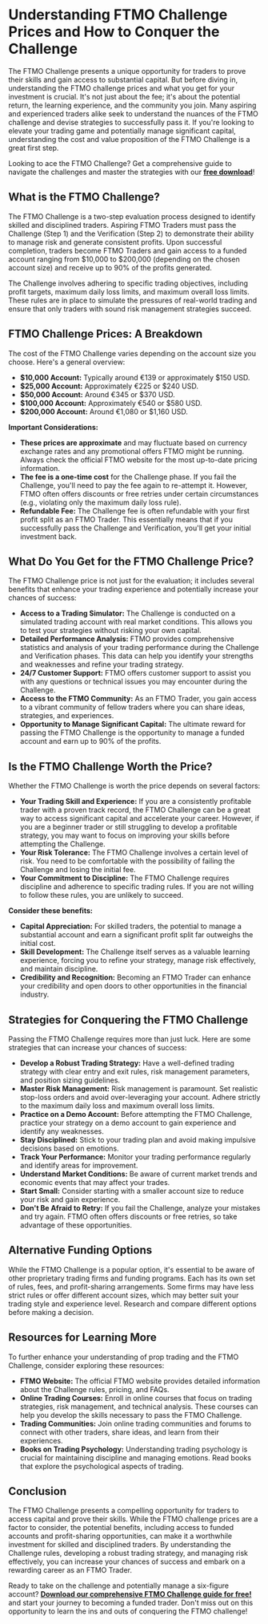 # Understanding FTMO Challenge Prices and How to Conquer the Challenge

The FTMO Challenge presents a unique opportunity for traders to prove their skills and gain access to substantial capital. But before diving in, understanding the FTMO challenge prices and what you get for your investment is crucial. It's not just about the fee; it's about the potential return, the learning experience, and the community you join. Many aspiring and experienced traders alike seek to understand the nuances of the FTMO challenge and devise strategies to successfully pass it. If you're looking to elevate your trading game and potentially manage significant capital, understanding the cost and value proposition of the FTMO Challenge is a great first step.

Looking to ace the FTMO Challenge? Get a comprehensive guide to navigate the challenges and master the strategies with our **[free download](https://udemywork.com/ftmo-challenge-prices)**!

## What is the FTMO Challenge?

The FTMO Challenge is a two-step evaluation process designed to identify skilled and disciplined traders. Aspiring FTMO Traders must pass the Challenge (Step 1) and the Verification (Step 2) to demonstrate their ability to manage risk and generate consistent profits. Upon successful completion, traders become FTMO Traders and gain access to a funded account ranging from $10,000 to $200,000 (depending on the chosen account size) and receive up to 90% of the profits generated.

The Challenge involves adhering to specific trading objectives, including profit targets, maximum daily loss limits, and maximum overall loss limits.  These rules are in place to simulate the pressures of real-world trading and ensure that only traders with sound risk management strategies succeed.

## FTMO Challenge Prices: A Breakdown

The cost of the FTMO Challenge varies depending on the account size you choose. Here's a general overview:

*   **$10,000 Account:** Typically around €139 or approximately $150 USD.
*   **$25,000 Account:** Approximately €225 or $240 USD.
*   **$50,000 Account:** Around €345 or $370 USD.
*   **$100,000 Account:** Approximately €540 or $580 USD.
*   **$200,000 Account:** Around €1,080 or $1,160 USD.

**Important Considerations:**

*   **These prices are approximate** and may fluctuate based on currency exchange rates and any promotional offers FTMO might be running. Always check the official FTMO website for the most up-to-date pricing information.
*   **The fee is a one-time cost** for the Challenge phase. If you fail the Challenge, you'll need to pay the fee again to re-attempt it. However, FTMO often offers discounts or free retries under certain circumstances (e.g., violating only the maximum daily loss rule).
*   **Refundable Fee:** The Challenge fee is often refundable with your first profit split as an FTMO Trader. This essentially means that if you successfully pass the Challenge and Verification, you'll get your initial investment back.

## What Do You Get for the FTMO Challenge Price?

The FTMO Challenge price is not just for the evaluation; it includes several benefits that enhance your trading experience and potentially increase your chances of success:

*   **Access to a Trading Simulator:** The Challenge is conducted on a simulated trading account with real market conditions. This allows you to test your strategies without risking your own capital.
*   **Detailed Performance Analysis:** FTMO provides comprehensive statistics and analysis of your trading performance during the Challenge and Verification phases. This data can help you identify your strengths and weaknesses and refine your trading strategy.
*   **24/7 Customer Support:** FTMO offers customer support to assist you with any questions or technical issues you may encounter during the Challenge.
*   **Access to the FTMO Community:** As an FTMO Trader, you gain access to a vibrant community of fellow traders where you can share ideas, strategies, and experiences.
*   **Opportunity to Manage Significant Capital:** The ultimate reward for passing the FTMO Challenge is the opportunity to manage a funded account and earn up to 90% of the profits.

## Is the FTMO Challenge Worth the Price?

Whether the FTMO Challenge is worth the price depends on several factors:

*   **Your Trading Skill and Experience:** If you are a consistently profitable trader with a proven track record, the FTMO Challenge can be a great way to access significant capital and accelerate your career. However, if you are a beginner trader or still struggling to develop a profitable strategy, you may want to focus on improving your skills before attempting the Challenge.
*   **Your Risk Tolerance:** The FTMO Challenge involves a certain level of risk. You need to be comfortable with the possibility of failing the Challenge and losing the initial fee.
*   **Your Commitment to Discipline:** The FTMO Challenge requires discipline and adherence to specific trading rules. If you are not willing to follow these rules, you are unlikely to succeed.

**Consider these benefits:**

*   **Capital Appreciation:** For skilled traders, the potential to manage a substantial account and earn a significant profit split far outweighs the initial cost.
*   **Skill Development:** The Challenge itself serves as a valuable learning experience, forcing you to refine your strategy, manage risk effectively, and maintain discipline.
*   **Credibility and Recognition:** Becoming an FTMO Trader can enhance your credibility and open doors to other opportunities in the financial industry.

## Strategies for Conquering the FTMO Challenge

Passing the FTMO Challenge requires more than just luck. Here are some strategies that can increase your chances of success:

*   **Develop a Robust Trading Strategy:** Have a well-defined trading strategy with clear entry and exit rules, risk management parameters, and position sizing guidelines.
*   **Master Risk Management:** Risk management is paramount. Set realistic stop-loss orders and avoid over-leveraging your account. Adhere strictly to the maximum daily loss and maximum overall loss limits.
*   **Practice on a Demo Account:** Before attempting the FTMO Challenge, practice your strategy on a demo account to gain experience and identify any weaknesses.
*   **Stay Disciplined:** Stick to your trading plan and avoid making impulsive decisions based on emotions.
*   **Track Your Performance:** Monitor your trading performance regularly and identify areas for improvement.
*   **Understand Market Conditions:** Be aware of current market trends and economic events that may affect your trades.
*   **Start Small:** Consider starting with a smaller account size to reduce your risk and gain experience.
*   **Don't Be Afraid to Retry:** If you fail the Challenge, analyze your mistakes and try again. FTMO often offers discounts or free retries, so take advantage of these opportunities.

## Alternative Funding Options

While the FTMO Challenge is a popular option, it's essential to be aware of other proprietary trading firms and funding programs. Each has its own set of rules, fees, and profit-sharing arrangements. Some firms may have less strict rules or offer different account sizes, which may better suit your trading style and experience level. Research and compare different options before making a decision.

## Resources for Learning More

To further enhance your understanding of prop trading and the FTMO Challenge, consider exploring these resources:

*   **FTMO Website:** The official FTMO website provides detailed information about the Challenge rules, pricing, and FAQs.
*   **Online Trading Courses:**  Enroll in online courses that focus on trading strategies, risk management, and technical analysis. These courses can help you develop the skills necessary to pass the FTMO Challenge.
*   **Trading Communities:** Join online trading communities and forums to connect with other traders, share ideas, and learn from their experiences.
*   **Books on Trading Psychology:** Understanding trading psychology is crucial for maintaining discipline and managing emotions. Read books that explore the psychological aspects of trading.

## Conclusion

The FTMO Challenge presents a compelling opportunity for traders to access capital and prove their skills. While the FTMO challenge prices are a factor to consider, the potential benefits, including access to funded accounts and profit-sharing opportunities, can make it a worthwhile investment for skilled and disciplined traders. By understanding the Challenge rules, developing a robust trading strategy, and managing risk effectively, you can increase your chances of success and embark on a rewarding career as an FTMO Trader.

Ready to take on the challenge and potentially manage a six-figure account? **[Download our comprehensive FTMO Challenge guide for free!](https://udemywork.com/ftmo-challenge-prices)** and start your journey to becoming a funded trader. Don't miss out on this opportunity to learn the ins and outs of conquering the FTMO challenge!
